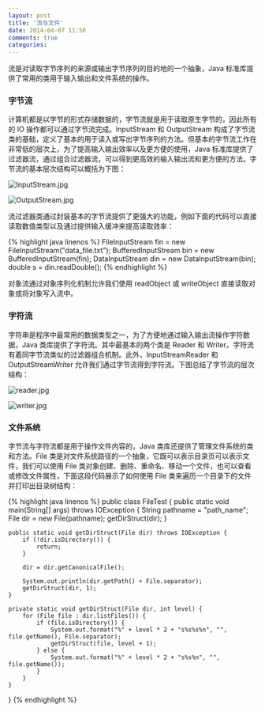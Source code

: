 ```yaml
---
layout: post
title: '流与文件'
date: 2014-04-07 11:50
comments: true
categories: 
---
```

流是对读取字节序列的来源或输出字节序列的目的地的一个抽象，Java 标准库提供了常用的类用于输入输出和文件系统的操作。

### 字节流

计算机都是以字节的形式存储数据的，字节流就是用于读取原生字节的，因此所有的 IO 操作都可以通过字节流完成。InputStream 和 OutputStream 构成了字节流类的基础，定义了基本的用于读入或写出字节序列的方法。但基本的字节流工作在非常低的层次上，为了提高输入输出效率以及更方便的使用，Java 标准库提供了过滤器流，通过组合过滤器流，可以得到更高效的输入输出流和更方便的方法。字节流的基本层次结构可以概括为下图：

![InputStream.jpg](http://user-image.logdown.io/user/3258/blog/3302/post/192722/9mfogodHQFWO4NrKfRuU_InputStream.jpg)

![OutputStream.jpg](http://user-image.logdown.io/user/3258/blog/3302/post/192722/zMHRSRUSv6skDEYcZm35_OutputStream.jpg)

流过滤器类通过封装基本的字节流提供了更强大的功能，例如下面的代码可以直接读取数值类型以及通过提供输入缓冲来提高读取效率：

{% highlight java linenos %}
FileInputStream fin = new FileInputStream("data_file.txt");
BufferedInputStream bin = new BufferedInputStream(fin);
DataInputStream din = new DataInputStream(bin);
double s = din.readDouble();
{% endhighlight %}

对象流通过对象序列化机制允许我们使用 readObject 或 writeObject 直接读取对象或将对象写入流中。

### 字符流

字符串是程序中最常用的数据类型之一，为了方便地通过输入输出流操作字符数据，Java 类库提供了字符流。其中最基本的两个类是 Reader 和 Writer。字符流有着同字节流类似的过滤器组合机制。此外，InputStreamReader 和 OutputStreamWriter 允许我们通过字节流得到字符流。下图总结了字节流的层次结构：

![reader.jpg](http://user-image.logdown.io/user/3258/blog/3302/post/192722/RlPMyhQVGPCqcEBGo2wy_reader.jpg)

![writer.jpg](http://user-image.logdown.io/user/3258/blog/3302/post/192722/6pANHNffSomDDoLTP46L_writer.jpg)

### 文件系统

字节流与字符流都是用于操作文件内容的，Java 类库还提供了管理文件系统的类和方法。File 类是对文件系统路径的一个抽象，它既可以表示目录页可以表示文件，我们可以使用 File 类对象创建、删除、重命名、移动一个文件，也可以查看或修改文件属性，下面这段代码展示了如何使用 File 类来遍历一个目录下的文件并打印出目录树结构：

{% highlight java linenos %}
public class FileTest {
	public static void main(String[] args) throws IOException {
  	String pathname = "path_name";
		File dir = new File(pathname);
		getDirStruct(dir);
	}
	
	public static void getDirStruct(File dir) throws IOException {
		if (!dir.isDirectory()) {
			return;
		}
		
		dir = dir.getCanonicalFile();

		System.out.println(dir.getPath() + File.separator);
		getDirStruct(dir, 1);
	}
	
	private static void getDirStruct(File dir, int level) {
		for (File file : dir.listFiles()) {
			if (file.isDirectory()) {
				System.out.format("%" + level * 2 + "s%s%s%n", "", file.getName(), File.separator);
				getDirStruct(file, level + 1);
			} else {
				System.out.format("%" + level * 2 + "s%s%n", "", file.getName());
			}
		}
	}
}
{% endhighlight %}
